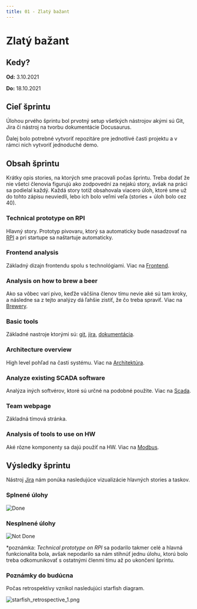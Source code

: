 ```yaml
---
title: 01 - Zlatý bažant
---
```


# Zlatý bažant

## Kedy?

**Od:** 3.10.2021

**Do:** 18.10.2021

## Cieľ šprintu

Úlohou prvého šprintu bol prvotný setup všetkých nástrojov akými sú Git, Jira či nástroj na tvorbu dokumentácie Docusaurus.

Ďalej bolo potrebné vytvoriť repozitáre pre jednotlivé časti projektu a v rámci nich vytvoriť jednoduché demo.

## Obsah šprintu

Krátky opis stories, na ktorých sme pracovali počas šprintu. Treba dodať že nie všetci členovia figurujú ako zodpovední za nejakú story, avšak na práci sa podielal každý. Každá story totiž obsahovala viacero úloh, ktoré sme už do tohto zápisu neuviedli, lebo ich bolo veľmi veľa (stories + úloh bolo cez 40).

### Technical prototype on RPI

Hlavný story. Prototyp pivovaru, ktorý sa automaticky bude nasadzovať na [RPI](../../technical/guide/rpi.md) a pri startupe sa naštartuje automaticky.

### Frontend analysis

Základný dizajn frontendu spolu s technológiami. Viac na [Frontend](../../technical/architecture/frontend.md).

### Analysis on how to brew a beer

Ako sa vôbec varí pivo, keďže väčšina členov tímu nevie aké sú tam kroky, a následne sa z tejto analýzy dá ľahšie zistiť, že čo treba spraviť. Viac na [Brewery](../../technical/analysis/brewery.md).

### Basic tools

Základné nastroje ktorými sú: [git](../methodics/git.md), [jira](../methodics/jira.md), [dokumentácia](http://team06-21.studenti.fiit.stuba.sk/docs).

### Architecture overview

High level pohľad na časti systému. Viac na [Architektúra](../../technical/architecture/database.mdx).

### Analyze existing SCADA software

Analýza iných softvérov, ktoré sú určné na podobné použite. Viac na [Scada](../../technical/analysis/scada.md).

### Team webpage

Základná tímová stránka.

### Analysis of tools to use on HW

Aké rôzne komponenty sa dajú použiť na HW. Viac na [Modbus](../../technical/analysis/modbus.md).

## Výsledky šprintu

Nástroj [Jira](../methodics/jira.md) nám ponúka nasledujúce vizualizácie hlavných stories a taskov.

### Splnené úlohy

![Done](/img/sprints/sprint-01-1.png)

### Nesplnené úlohy

![Not Done](/img/sprints/sprint-01-2.png)

\*poznámka: _Technical prototype on RPI_ sa podarilo takmer celé a hlavná funkcionalita bola, avšak nepodarilo sa nám stihnúť jednu úlohu, ktorú bolo treba odkomunikovať s ostatnými členmi tímu až po ukončení šprintu.

### Poznámky do budúcna

Počas retrospektívy vznikol nasledujúci starfish diagram.

![starfish_retrospective_1.png](/img/starfish_retrospective_1.png)
